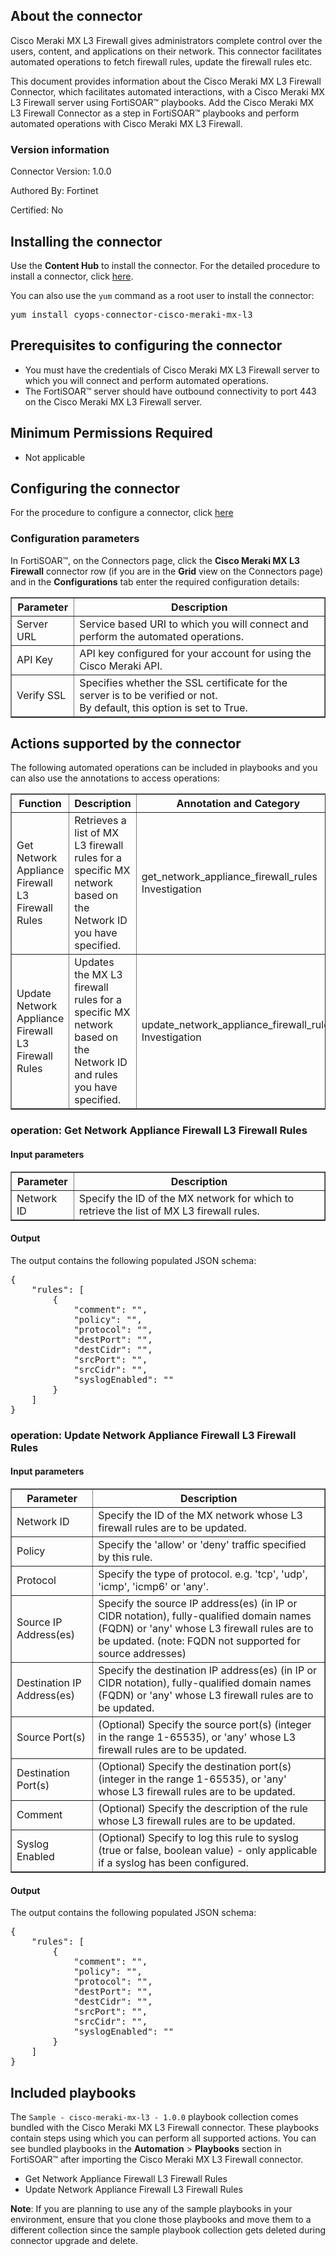 ## About the connector
Cisco Meraki MX L3 Firewall gives administrators complete control over the users, content, and applications on their network. This connector facilitates automated operations to fetch firewall rules, update the firewall rules etc.
<p>This document provides information about the Cisco Meraki MX L3 Firewall Connector, which facilitates automated interactions, with a Cisco Meraki MX L3 Firewall server using FortiSOAR&trade; playbooks. Add the Cisco Meraki MX L3 Firewall Connector as a step in FortiSOAR&trade; playbooks and perform automated operations with Cisco Meraki MX L3 Firewall.</p>

### Version information

Connector Version: 1.0.0


Authored By: Fortinet

Certified: No
## Installing the connector
<p>Use the <strong>Content Hub</strong> to install the connector. For the detailed procedure to install a connector, click <a href="https://docs.fortinet.com/document/fortisoar/0.0.0/installing-a-connector/1/installing-a-connector" target="_top">here</a>.</p><p>You can also use the <code>yum</code> command as a root user to install the connector:</p>
<pre>yum install cyops-connector-cisco-meraki-mx-l3</pre>

## Prerequisites to configuring the connector
- You must have the credentials of Cisco Meraki MX L3 Firewall server to which you will connect and perform automated operations.
- The FortiSOAR&trade; server should have outbound connectivity to port 443 on the Cisco Meraki MX L3 Firewall server.

## Minimum Permissions Required
- Not applicable

## Configuring the connector
For the procedure to configure a connector, click [here](https://docs.fortinet.com/document/fortisoar/0.0.0/configuring-a-connector/1/configuring-a-connector)
### Configuration parameters
<p>In FortiSOAR&trade;, on the Connectors page, click the <strong>Cisco Meraki MX L3 Firewall</strong> connector row (if you are in the <strong>Grid</strong> view on the Connectors page) and in the <strong>Configurations</strong> tab enter the required configuration details:</p>
<table border=1><thead><tr><th>Parameter</th><th>Description</th></tr></thead><tbody><tr><td>Server URL</td><td>Service based URI to which you will connect and perform the automated operations.
</td>
</tr><tr><td>API Key</td><td>API key configured for your account for using the Cisco Meraki API.
</td>
</tr><tr><td>Verify SSL</td><td>Specifies whether the SSL certificate for the server is to be verified or not. <br/>By default, this option is set to True.</td></tr>
</tbody></table>

## Actions supported by the connector
The following automated operations can be included in playbooks and you can also use the annotations to access operations:
<table border=1><thead><tr><th>Function</th><th>Description</th><th>Annotation and Category</th></tr></thead><tbody><tr><td>Get Network Appliance Firewall L3 Firewall Rules</td><td>Retrieves a list of MX L3 firewall rules for a specific MX network based on the Network ID you have specified.</td><td>get_network_appliance_firewall_rules <br/>Investigation</td></tr>
<tr><td>Update Network Appliance Firewall L3 Firewall Rules</td><td>Updates the MX L3 firewall rules for a specific MX network based on the Network ID and rules you have specified.</td><td>update_network_appliance_firewall_rules <br/>Investigation</td></tr>
</tbody></table>

### operation: Get Network Appliance Firewall L3 Firewall Rules
#### Input parameters
<table border=1><thead><tr><th>Parameter</th><th>Description</th></tr></thead><tbody><tr><td>Network ID</td><td>Specify the ID of the MX network for which to retrieve the list of MX L3 firewall rules.
</td></tr></tbody></table>

#### Output
The output contains the following populated JSON schema:

<pre>{
    "rules": [
        {
            "comment": "",
            "policy": "",
            "protocol": "",
            "destPort": "",
            "destCidr": "",
            "srcPort": "",
            "srcCidr": "",
            "syslogEnabled": ""
        }
    ]
}</pre>
### operation: Update Network Appliance Firewall L3 Firewall Rules
#### Input parameters
<table border=1><thead><tr><th>Parameter</th><th>Description</th></tr></thead><tbody><tr><td>Network ID</td><td>Specify the ID of the MX network whose L3 firewall rules are to be updated.
</td></tr><tr><td>Policy</td><td>Specify the 'allow' or 'deny' traffic specified by this rule.
</td></tr><tr><td>Protocol</td><td>Specify the type of protocol. e.g. 'tcp', 'udp', 'icmp', 'icmp6' or 'any'.
</td></tr><tr><td>Source IP Address(es)</td><td>Specify the source IP address(es) (in IP or CIDR notation), fully-qualified domain names (FQDN) or 'any' whose L3 firewall rules are to be updated. (note: FQDN not supported for source addresses)
</td></tr><tr><td>Destination IP Address(es)</td><td>Specify the destination IP address(es) (in IP or CIDR notation), fully-qualified domain names (FQDN) or 'any' whose L3 firewall rules are to be updated.
</td></tr><tr><td>Source Port(s)</td><td>(Optional) Specify the source port(s) (integer in the range 1-65535), or 'any' whose L3 firewall rules are to be updated.
</td></tr><tr><td>Destination Port(s)</td><td>(Optional) Specify the destination port(s) (integer in the range 1-65535), or 'any' whose L3 firewall rules are to be updated.
</td></tr><tr><td>Comment</td><td>(Optional) Specify the description of the rule whose L3 firewall rules are to be updated.
</td></tr><tr><td>Syslog Enabled</td><td>(Optional) Specify to log this rule to syslog (true or false, boolean value) - only applicable if a syslog has been configured.
</td></tr></tbody></table>

#### Output
The output contains the following populated JSON schema:

<pre>{
    "rules": [
        {
            "comment": "",
            "policy": "",
            "protocol": "",
            "destPort": "",
            "destCidr": "",
            "srcPort": "",
            "srcCidr": "",
            "syslogEnabled": ""
        }
    ]
}</pre>
## Included playbooks
The `Sample - cisco-meraki-mx-l3 - 1.0.0` playbook collection comes bundled with the Cisco Meraki MX L3 Firewall connector. These playbooks contain steps using which you can perform all supported actions. You can see bundled playbooks in the **Automation** > **Playbooks** section in FortiSOAR&trade; after importing the Cisco Meraki MX L3 Firewall connector.

- Get Network Appliance Firewall L3 Firewall Rules
- Update Network Appliance Firewall L3 Firewall Rules

**Note**: If you are planning to use any of the sample playbooks in your environment, ensure that you clone those playbooks and move them to a different collection since the sample playbook collection gets deleted during connector upgrade and delete.
